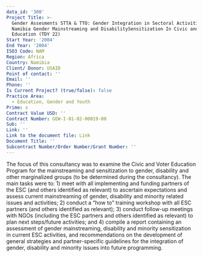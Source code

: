 ```yaml
---
data_id: '300'
Project Title: >-
  Gender Assesments STTA & TTO: Gender Integration in Sectoral Activities:
  Namibia Gender Mainstreaming and DisabilitySensitization In Civic and Voter
  Education (TDY 22)
Start Year: '2004'
End Year: '2004'
ISO3 Code: NAM
Region: Africa
Country: Namibia
Client/ Donor: USAID
Point of contact: ''
Email: ''
Phone: ''
Is Current Project? (true/false): false
Practice Area:
  - Education, Gender and Youth
Prime: x
Contract Value USD: ''
Contract Number: GEW-I-01-02-00019-00
Sub: ''
Link: ''
Link to the document file: Link
Document Title: ''
Subcontract Number/Order Number/Grant Number: ''
---
```


The focus of this consultancy was to examine the Civic and Voter Education Program for the mainstreaming and sensitization to gender, disability and other marginalized groups (to be determined during the consultancy). The main tasks were to: 1) meet with all implementing and funding partners of the ESC (and others identified as relevant) to ascertain expectations and assess current mainstreaming of gender, disability and minority related issues and activities; 2) conduct a “how to” training workshop with all ESC partners (and others identified as relevant); 3) conduct follow-up meetings with NGOs (including the ESC partners and others identified as relevant) to plan next steps/future activities; and 4) compile a report containing an assessment of gender mainstreaming, disability and minority sensitization in current ESC activities, and recommendations on the development of general strategies and partner-specific guidelines for the integration of gender, disability and minority issues into future programming.